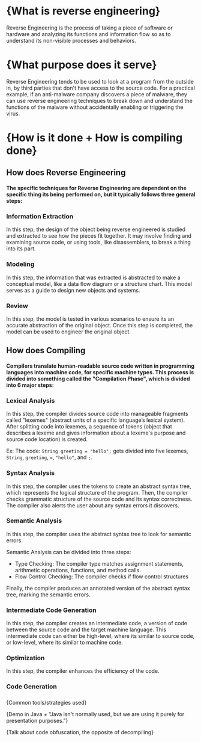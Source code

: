 # {What is reverse engineering}

Reverse Engineering is the process of taking a piece of software or hardware and analyzing its functions and information flow so as to understand its non-visible processes and behaviors.

# {What purpose does it serve}

Reverse Engineering tends to be used to look at a program from the outside in, by third parties that don't have access to the source code. For a practical example, if an anti-malware company discovers a piece of malware, they can use reverse engineering techniques to break down and understand the functions of the malware without accidentally enabling or triggering the virus.

# {How is it done + How is compiling done}

## How does Reverse Engineering

#### The specific techniques for Reverse Engineering are dependent on the specific thing its being performed on, but it typically follows three general steps:

### Information Extraction

In this step, the design of the object being reverse engineered is studied and extracted to see how the pieces fit together. It may involve finding and examining source code, or using tools, like disassemblers, to break a thing into its part.

### Modeling

In this step, the information that was extracted is abstracted to make a conceptual model, like a data flow diagram or a structure chart. This model serves as a guide to design new objects and systems.

### Review

In this step, the model is tested in various scenarios to ensure its an accurate abstraction of the original object. Once this step is completed, the model can be used to engineer the original object.

## How does Compiling

#### Compilers translate human-readable source code written in programming languages into machine code, for specific machine types. This process is divided into something called the "Compilation Phase", which is divided into 6 major steps:

### Lexical Analysis

In this step, the compiler divides source code into manageable fragments called "lexemes" (abstract units of a specific language’s lexical system). After splitting code into lexemes, a sequence of tokens (object that describes a lexeme and gives information about a lexeme's purpose and source code location) is created.

Ex: The code: `String greeting = "hello";` gets divided into five lexemes, `String`, `greeting`, `=`, `"hello"`, and `;`.

### Syntax Analysis

In this step, the compiler uses the tokens to create an abstract syntax tree, which represents the logical structure of the program. Then, the compiler checks grammatic structure of the source code and its syntax correctness. The compiler also alerts the user about any syntax errors it discovers.

### Semantic Analysis

In this step, the compiler uses the abstract syntax tree to look for semantic errors.

Semantic Analysis can be divided into three steps:
  - Type Checking: The compiler type matches assignment statements, arithmetic operations, functions, and method calls.
  - Flow Control Checking: The compiler checks if flow control structures 

Finally, the compiler produces an annotated version of the abstract syntax tree, marking the semantic errors.

### Intermediate Code Generation

In this step, the compiler creates an intermediate code, a version of code between the source code and the target machine language. This intermediate code can either be high-level, where its similar to source code, or low-level, where its similar to machine code.

### Optimization

In this step, the compiler enhances the efficiency of the code.

### Code Generation

#####

{Common tools/strategies used}

{Demo in Java + "Java isn't normally used, but we are using it purely for presentation purposes."}

{Talk about code obfuscation, the opposite of decompiling}
